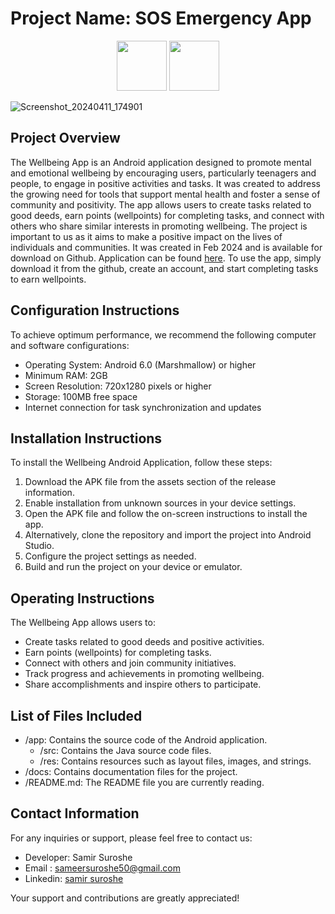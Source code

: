 
# Project Name: SOS Emergency App <br>
<div align="center">
  <img src="https://github.com/samirsuroshe18/SOS-Emergency-App/assets/130245723/5084bee7-56b8-4217-83ce-fd628879411f" width="80" height="80" >
  <a href="https://github.com/samirsuroshe18/WellBeing-app---Android-studio/releases/latest/">
<img src="https://github.com/samirsuroshe18/WellBeing-app---Android-studio/assets/130245723/f2d2622b-2fd1-4576-af9e-68ec0e56c79e" height="80">
</a>
</div>

![Screenshot_20240411_174901](https://github.com/samirsuroshe18/SOS-Emergency-App/assets/130245723/a23e9439-d5be-4ec0-9a23-3a5d8d12ad3c)


## Project Overview
The Wellbeing App is an Android application designed to promote mental and emotional wellbeing by encouraging users, particularly teenagers and people, to engage in positive activities and tasks. It was created to address the growing need for tools that support mental health and foster a sense of community and positivity. The app allows users to create tasks related to good deeds, earn points (wellpoints) for completing tasks, and connect with others who share similar interests in promoting wellbeing. The project is important to us as it aims to make a positive impact on the lives of individuals and communities. It was created in Feb 2024 and is available for download on Github. Application can be found [here](https://github.com/samirsuroshe18/WellBeing-app---Android-studio/releases/latest/). To use the app, simply download it from the github, create an account, and start completing tasks to earn wellpoints.

## Configuration Instructions
To achieve optimum performance, we recommend the following computer and software configurations:
- Operating System: Android 6.0 (Marshmallow) or higher
- Minimum RAM: 2GB
- Screen Resolution: 720x1280 pixels or higher
- Storage: 100MB free space
- Internet connection for task synchronization and updates

## Installation Instructions
To install the Wellbeing Android Application, follow these steps:
1. Download the APK file from the assets section of the release information.
2. Enable installation from unknown sources in your device settings.
3. Open the APK file and follow the on-screen instructions to install the app.
4. Alternatively, clone the repository and import the project into Android Studio.
5. Configure the project settings as needed.
6. Build and run the project on your device or emulator.

## Operating Instructions
The Wellbeing App allows users to:
- Create tasks related to good deeds and positive activities.
- Earn points (wellpoints) for completing tasks.
- Connect with others and join community initiatives.
- Track progress and achievements in promoting wellbeing.
- Share accomplishments and inspire others to participate.

## List of Files Included
- /app: Contains the source code of the Android application.
  - /src: Contains the Java source code files.
  - /res: Contains resources such as layout files, images, and strings.
- /docs: Contains documentation files for the project.
- /README.md: The README file you are currently reading.

## Contact Information
For any inquiries or support, please feel free to contact us:
- Developer: Samir Suroshe
- Email : [sameersuroshe50@gmail.com](mailto:sameersuroshe50@gmail.com)
- Linkedin: [samir suroshe](www.linkedin.com/in/samir-suroshe-50b073271)

Your support and contributions are greatly appreciated!



